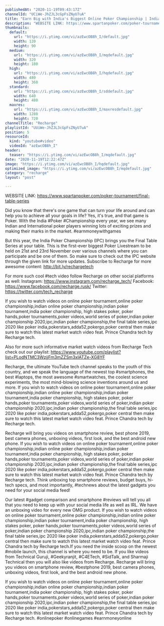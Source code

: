 ```yaml
---
publishedAt: "2020-11-19T09:43:17Z"
channelId: "UCiWe-JhZJL3cGpFsZNyU7uA"
title: "Earn Big with India's Biggest Online Poker Championship | India Poker Championship"
description: "WEBSITE LINK: https://www.spartanpoker.com/poker-tournament/final-table-series\n\nDid you know that there's one game that can turn your life around and can help you to achieve all your goals in life? Yes, it's true, and that game is Poker. With the India #Poker #Championship every year, we see many Indian and International poker players winning lots of exciting prizes and making their marks in the market. #earnmoneywithgames\n\nBut this year, the India Poker Championship (IPC) brings you the Final Table Series at your table. This is the first-ever biggest Poker Livestream to be held on 21st and 23rd November over various channels where you can participate and be one of them. So make sure to check out the IPC website through the given link for more updates. Subscribe to Recharge for more awesome content: http://bit.ly/rechargetech\n\nFor more such cool #tech video follow Recharge on other social platforms as well:\nInstagram: https://www.instagram.com/recharge_tech/\nFacebook: https://www.facebook.com/recharge.rusk/\nTwitter: https://twitter.com/tech_recharge\n\nIf you wish to watch videos on online poker tournament,online poker championship,indian online poker championship,indian poker tournament,india poker championship, high stakes poker, poker hands,poker tournaments,poker videos,world series of poker,indian poker championship 2020,ipc,indian poker championship,the final table series,ipc 2020 like poker india,pokerstars,adda52,pokergo,poker central then make sure to watch this latest market watch video feat. Prince Chandra tech by Recharge tech.\n\nAlso for more such informative market watch videos from Recharge Tech check out our playlist: https://www.youtube.com/playlist?list=PLodNTMC3WzjjFm3mZZSm3xIATZe-XG8YF\n\nRecharge, the ultimate YouTube tech channel speaks to the youth of this country, and we speak the language of the newest top #smartphones, the best #laptops, the most awesome #smartwatches, the coolest science experiments, the most mind-blowing science inventions around us and more. If you wish to watch videos on online poker tournament,online poker championship,indian online poker championship,indian poker tournament,india poker championship, high stakes poker, poker hands,poker tournaments,poker videos,world series of poker,indian poker championship 2020,ipc,indian poker championship,the final table series,ipc 2020 like poker india,pokerstars,adda52,pokergo,poker central then make sure to watch this latest market watch video feat. Prince Chandra tech by Recharge tech.\n\nRecharge will bring you videos on smartphone review, best phone 2019, best camera phones, unboxing videos, first look, and the best android new phone. If you wish to watch videos on online poker tournament,online poker championship,indian online poker championship,indian poker tournament,india poker championship, high stakes poker, poker hands,poker tournaments,poker videos,world series of poker,indian poker championship 2020,ipc,indian poker championship,the final table series,ipc 2020 like poker india,pokerstars,adda52,pokergo,poker central then make sure to watch this latest market watch video feat. Prince Chandra tech by Recharge tech. Think unboxing top smartphone reviews, budget buys, hi-tech specs, and most importantly, #technews about the latest gadgets you need for your social media feed! \n\nOur latest #gadget comparison and smartphone #reviews will tell you all that you need to keep up with your social media life as well as IRL. We have an unboxing video for every new OMG product. If you wish to watch videos on online poker tournament,online poker championship,indian online poker championship,indian poker tournament,india poker championship, high stakes poker, poker hands,poker tournaments,poker videos,world series of poker,indian poker championship 2020,ipc,indian poker championship,the final table series,ipc 2020 like poker india,pokerstars,adda52,pokergo,poker central then make sure to watch this latest market watch video feat. Prince Chandra tech by Recharge tech.If you need the inside scoop on the newest #mobile launch, this channel is where you need to be. If you like videos from Technical Guruji, #Geekyranjit, #C4ETech, #SidTalk, and Sharmaji Technical then you will also like videos from Recharge. Recharge will bring you videos on smartphone review, #bestphone 2019, best camera phones, unboxing videos, first look, and the best android new phone.\n\nIf you wish to watch videos on online poker tournament,online poker championship,indian online poker championship,indian poker tournament,india poker championship, high stakes poker, poker hands,poker tournaments,poker videos,world series of poker,indian poker championship 2020,ipc,indian poker championship,the final table series,ipc 2020 like poker india,pokerstars,adda52,pokergo,poker central then make sure to watch this latest market watch video feat. Prince Chandra tech by Recharge tech. #onlinepoker #onlinegames #earnmoneyonline"
thumbnails:
  default:
    url: "https://i.ytimg.com/vi/azEwcOB8h_I/default.jpg"
    width: 120
    height: 90
  medium:
    url: "https://i.ytimg.com/vi/azEwcOB8h_I/mqdefault.jpg"
    width: 320
    height: 180
  high:
    url: "https://i.ytimg.com/vi/azEwcOB8h_I/hqdefault.jpg"
    width: 480
    height: 360
  standard:
    url: "https://i.ytimg.com/vi/azEwcOB8h_I/sddefault.jpg"
    width: 640
    height: 480
  maxres:
    url: "https://i.ytimg.com/vi/azEwcOB8h_I/maxresdefault.jpg"
    width: 1280
    height: 720
channelTitle: "Recharge"
playlistId: "UUiWe-JhZJL3cGpFsZNyU7uA"
position: 5
resourceId:
  kind: "youtube#video"
  videoId: "azEwcOB8h_I"
header:
  teaser: "https://i.ytimg.com/vi/azEwcOB8h_I/mqdefault.jpg"
date: "2020-11-19T12:22:47Z"
image: "https://i.ytimg.com/vi/azEwcOB8h_I/hqdefault.jpg"
optimized_image: "https://i.ytimg.com/vi/azEwcOB8h_I/mqdefault.jpg"
category: "recharge"
layout: "post"

---
```

WEBSITE LINK: https://www.spartanpoker.com/poker-tournament/final-table-series

Did you know that there's one game that can turn your life around and can help you to achieve all your goals in life? Yes, it's true, and that game is Poker. With the India #Poker #Championship every year, we see many Indian and International poker players winning lots of exciting prizes and making their marks in the market. #earnmoneywithgames

But this year, the India Poker Championship (IPC) brings you the Final Table Series at your table. This is the first-ever biggest Poker Livestream to be held on 21st and 23rd November over various channels where you can participate and be one of them. So make sure to check out the IPC website through the given link for more updates. Subscribe to Recharge for more awesome content: http://bit.ly/rechargetech

For more such cool #tech video follow Recharge on other social platforms as well:
Instagram: https://www.instagram.com/recharge_tech/
Facebook: https://www.facebook.com/recharge.rusk/
Twitter: https://twitter.com/tech_recharge

If you wish to watch videos on online poker tournament,online poker championship,indian online poker championship,indian poker tournament,india poker championship, high stakes poker, poker hands,poker tournaments,poker videos,world series of poker,indian poker championship 2020,ipc,indian poker championship,the final table series,ipc 2020 like poker india,pokerstars,adda52,pokergo,poker central then make sure to watch this latest market watch video feat. Prince Chandra tech by Recharge tech.

Also for more such informative market watch videos from Recharge Tech check out our playlist: https://www.youtube.com/playlist?list=PLodNTMC3WzjjFm3mZZSm3xIATZe-XG8YF

Recharge, the ultimate YouTube tech channel speaks to the youth of this country, and we speak the language of the newest top #smartphones, the best #laptops, the most awesome #smartwatches, the coolest science experiments, the most mind-blowing science inventions around us and more. If you wish to watch videos on online poker tournament,online poker championship,indian online poker championship,indian poker tournament,india poker championship, high stakes poker, poker hands,poker tournaments,poker videos,world series of poker,indian poker championship 2020,ipc,indian poker championship,the final table series,ipc 2020 like poker india,pokerstars,adda52,pokergo,poker central then make sure to watch this latest market watch video feat. Prince Chandra tech by Recharge tech.

Recharge will bring you videos on smartphone review, best phone 2019, best camera phones, unboxing videos, first look, and the best android new phone. If you wish to watch videos on online poker tournament,online poker championship,indian online poker championship,indian poker tournament,india poker championship, high stakes poker, poker hands,poker tournaments,poker videos,world series of poker,indian poker championship 2020,ipc,indian poker championship,the final table series,ipc 2020 like poker india,pokerstars,adda52,pokergo,poker central then make sure to watch this latest market watch video feat. Prince Chandra tech by Recharge tech. Think unboxing top smartphone reviews, budget buys, hi-tech specs, and most importantly, #technews about the latest gadgets you need for your social media feed! 

Our latest #gadget comparison and smartphone #reviews will tell you all that you need to keep up with your social media life as well as IRL. We have an unboxing video for every new OMG product. If you wish to watch videos on online poker tournament,online poker championship,indian online poker championship,indian poker tournament,india poker championship, high stakes poker, poker hands,poker tournaments,poker videos,world series of poker,indian poker championship 2020,ipc,indian poker championship,the final table series,ipc 2020 like poker india,pokerstars,adda52,pokergo,poker central then make sure to watch this latest market watch video feat. Prince Chandra tech by Recharge tech.If you need the inside scoop on the newest #mobile launch, this channel is where you need to be. If you like videos from Technical Guruji, #Geekyranjit, #C4ETech, #SidTalk, and Sharmaji Technical then you will also like videos from Recharge. Recharge will bring you videos on smartphone review, #bestphone 2019, best camera phones, unboxing videos, first look, and the best android new phone.

If you wish to watch videos on online poker tournament,online poker championship,indian online poker championship,indian poker tournament,india poker championship, high stakes poker, poker hands,poker tournaments,poker videos,world series of poker,indian poker championship 2020,ipc,indian poker championship,the final table series,ipc 2020 like poker india,pokerstars,adda52,pokergo,poker central then make sure to watch this latest market watch video feat. Prince Chandra tech by Recharge tech. #onlinepoker #onlinegames #earnmoneyonline